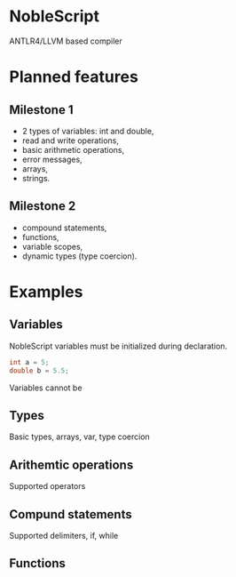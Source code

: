 # NobleScript
ANTLR4/LLVM based compiler

# Planned features
## Milestone 1
- 2 types of variables: int and double,
- read and write operations,
- basic arithmetic operations,
- error messages,
- arrays,
- strings.

## Milestone 2
- compound statements,
- functions,
- variable scopes,
- dynamic types (type coercion).

# Examples

## Variables

NobleScript variables must be initialized during declaration.

```c
int a = 5;
double b = 5.5;
```

Variables cannot be 

## Types

Basic types, arrays, var, type coercion

## Arithemtic operations

Supported operators

## Compund statements

Supported delimiters, if, while

## Functions
